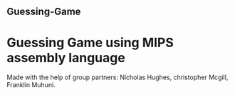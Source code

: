 ## Guessing-Game
# Guessing Game using MIPS assembly language
Made with the help of group partners: Nicholas Hughes, christopher Mcgill, Franklin Muhuni.
